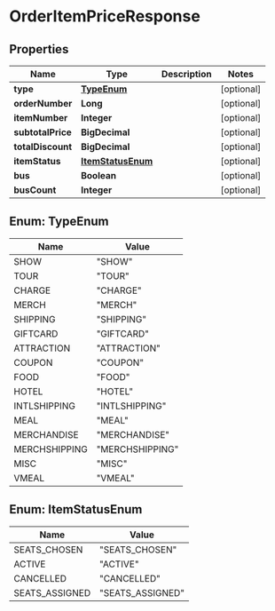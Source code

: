 

# OrderItemPriceResponse


## Properties

| Name | Type | Description | Notes |
|------------ | ------------- | ------------- | -------------|
|**type** | [**TypeEnum**](#TypeEnum) |  |  [optional] |
|**orderNumber** | **Long** |  |  [optional] |
|**itemNumber** | **Integer** |  |  [optional] |
|**subtotalPrice** | **BigDecimal** |  |  [optional] |
|**totalDiscount** | **BigDecimal** |  |  [optional] |
|**itemStatus** | [**ItemStatusEnum**](#ItemStatusEnum) |  |  [optional] |
|**bus** | **Boolean** |  |  [optional] |
|**busCount** | **Integer** |  |  [optional] |



## Enum: TypeEnum

| Name | Value |
|---- | -----|
| SHOW | &quot;SHOW&quot; |
| TOUR | &quot;TOUR&quot; |
| CHARGE | &quot;CHARGE&quot; |
| MERCH | &quot;MERCH&quot; |
| SHIPPING | &quot;SHIPPING&quot; |
| GIFTCARD | &quot;GIFTCARD&quot; |
| ATTRACTION | &quot;ATTRACTION&quot; |
| COUPON | &quot;COUPON&quot; |
| FOOD | &quot;FOOD&quot; |
| HOTEL | &quot;HOTEL&quot; |
| INTLSHIPPING | &quot;INTLSHIPPING&quot; |
| MEAL | &quot;MEAL&quot; |
| MERCHANDISE | &quot;MERCHANDISE&quot; |
| MERCHSHIPPING | &quot;MERCHSHIPPING&quot; |
| MISC | &quot;MISC&quot; |
| VMEAL | &quot;VMEAL&quot; |



## Enum: ItemStatusEnum

| Name | Value |
|---- | -----|
| SEATS_CHOSEN | &quot;SEATS_CHOSEN&quot; |
| ACTIVE | &quot;ACTIVE&quot; |
| CANCELLED | &quot;CANCELLED&quot; |
| SEATS_ASSIGNED | &quot;SEATS_ASSIGNED&quot; |



